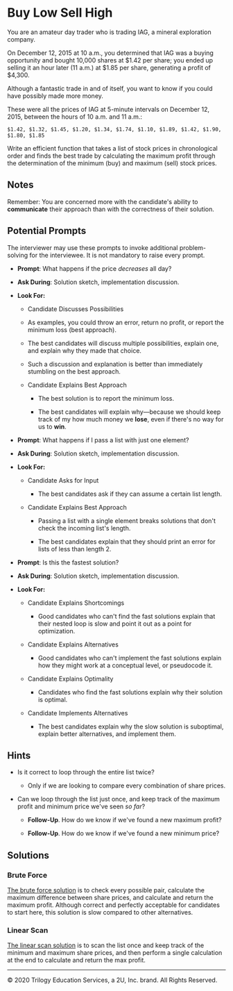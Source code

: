 # Buy Low Sell High

You are an amateur day trader who is trading IAG, a mineral exploration company.

On December 12, 2015 at 10 a.m., you determined that IAG was a buying opportunity and bought 10,000 shares at \$1.42 per share; you ended up selling it an hour later (11 a.m.) at \$1.85 per share, generating a profit of \$4,300.

Although a fantastic trade in and of itself, you want to know if you could have possibly made more money.

These were all the prices of IAG at 5-minute intervals on December 12, 2015, between the hours of 10 a.m. and 11 a.m.:

`$1.42, $1.32, $1.45, $1.20, $1.34, $1.74, $1.10, $1.89, $1.42, $1.90, $1.80, $1.85`

Write an efficient function that takes a list of stock prices in chronological order and finds the best trade by calculating the maximum profit through the determination of the minimum (buy) and maximum (sell) stock prices.

## Notes

Remember: You are concerned more with the candidate's ability to **communicate** their approach than with the correctness of their solution.

## Potential Prompts

The interviewer may use these prompts to invoke additional problem-solving for the interviewee. It is not mandatory to raise every prompt.

* **Prompt**: What happens if the price _decreases_ all day?

* **Ask During**: Solution sketch, implementation discussion.

* **Look For:**

  * Candidate Discusses Possibilities

  * As examples, you could throw an error, return no profit, or report the minimum loss (best approach).

  * The best candidates will discuss multiple possibilities, explain one, and explain why they made that choice.

  * Such a discussion and explanation is better than immediately stumbling on the best approach.

  * Candidate Explains Best Approach

    * The best solution is to report the minimum loss.

    * The best candidates will explain why—because we should keep track of my how much money we __lose__, even if there's no way for us to __win__.

* **Prompt**: What happens if I pass a list with just one element?

* **Ask During**: Solution sketch, implementation discussion.

* **Look For:**

  * Candidate Asks for Input

    * The best candidates ask if they can assume a certain list length.

  * Candidate Explains Best Approach

    * Passing a list with a single element breaks solutions that don't check the incoming list's length.

    * The best candidates explain that they should print an error for lists of less than length 2.

* **Prompt**: Is this the fastest solution?

* **Ask During**: Solution sketch, implementation discussion.

* **Look For:**

  * Candidate Explains Shortcomings

    * Good candidates who can't find the fast solutions explain that their nested loop is slow and point it out as a point for optimization.

  * Candidate Explains Alternatives

    * Good candidates who can't implement the fast solutions explain how they might work at a conceptual level, or pseudocode it.

  * Candidate Explains Optimality

    * Candidates who find the fast solutions explain why their solution is optimal.

  * Candidate Implements Alternatives

    * The best candidates explain why the slow solution is suboptimal, explain better alternatives, and implement them.

## Hints

* Is it correct to loop through the entire list twice?

  * Only if we are looking to compare every combination of share prices.

* Can we loop through the list just once, and keep track of the maximum profit and minimum price we've seen _so far_?

  * **Follow-Up**. How do we know if we've found a new maximum profit?

  * **Follow-Up**. How do we know if we've found a new minimum price?

## Solutions

### Brute Force

[The brute force solution](brute_force.py) is to check every possible pair, calculate the maximum difference between share prices, and calculate and return the maximum profit. Although correct and perfectly acceptable for candidates to start here, this solution is slow compared to other alternatives.

### Linear Scan

[The linear scan solution](linear_scan.py) is to scan the list once and keep track of the minimum and maximum share prices, and then perform a single calculation at the end to calculate and return the max profit.

---

© 2020 Trilogy Education Services, a 2U, Inc. brand. All Rights Reserved.
